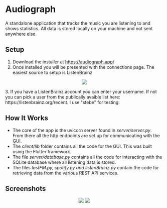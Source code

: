 # Audiograph

A standalone application that tracks the music you are listening to and shows statistics.
All data is stored locally on your machine and not sent anywhere else.

## Setup
1. Download the installer at https://audiograph.app/
2. Once installed you will be presented with the connections page. The easiest source to setup is ListenBrainz
<p align="center">
  <img src="https://i.ibb.co/pLk1Yyc/Capture.png">
</p>
3. If you have a ListenBrainz account you can enter your username. If not you can pick a user from the publically avaible list here: https://listenbrainz.org/recent.
I use "stebe" for testing.

## How It Works

- The core of the app is the uvicorn server found in *server/server.py*. From there all the http endpoints are set up for communicating with the GUI.
- The *client/lib* folder contains all the code for the GUI. This was built using the Flutter framework.
- The file *server/database.py* contains all the code for interacting with the SQLite database where all listening data is stored.
- The files *lastFM.py, spotify.py and listenBrainz.py* contain the code for retrieving data from the various REST API services.

## Screenshots
<p align="center">
  <img src="https://i.ibb.co/6sMkr3K/Capture-2.png">
  <img src="https://i.ibb.co/nR7KXZV/Capture-3.png">
</p>
